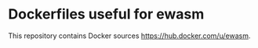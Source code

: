 # Dockerfiles useful for ewasm

This repository contains Docker sources https://hub.docker.com/u/ewasm.
